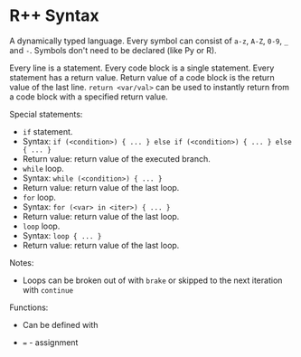 # R++ Syntax

A dynamically typed language. Every symbol can consist of `a-z`, `A-Z`, `0-9`, `_` and `-`. Symbols don't need to be declared (like Py or R).

Every line is a statement. Every code block is a single statement. Every statement has a return value. Return value of a code block is the return value of the last line. `return <var/val>` can be used to instantly return from a code block with a specified return value.

Special statements:
- `if` statement.
 - Syntax: `if (<condition>) { ... } else if (<condition>) { ... } else { ... }`
 - Return value: return value of the executed branch.
- `while` loop.
 - Syntax: `while (<condition>) { ... }`
 - Return value: return value of the last loop.
- `for` loop.
 - Syntax: `for (<var> in <iter>) { ... }`
 - Return value: return value of the last loop.
- `loop` loop.
 - Syntax: `loop { ... }`
 - Return value: return value of the last loop.

Notes:
- Loops can be broken out of with `brake` or skipped to the next iteration with `continue`

Functions:
- Can be defined with

- `=` - assignment

